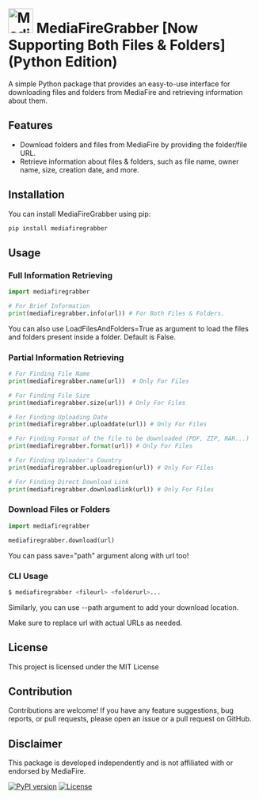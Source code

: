 # <img src="https://seeklogo.com/images/M/mediafire-logo-8057F17F6B-seeklogo.com.png" alt="Mediafire logo" width="50"> MediaFireGrabber [Now Supporting Both Files & Folders] (Python Edition)
A simple Python package that provides an easy-to-use interface for downloading files and folders from MediaFire and retrieving information about them.

## Features

- Download folders and files from MediaFire by providing the folder/file URL.
- Retrieve information about files & folders, such as file name, owner name, size, creation date, and more.

## Installation

You can install MediaFireGrabber using pip:

```bash
pip install mediafiregrabber
```

## Usage

### Full Information Retrieving

```python
import mediafiregrabber

# For Brief Information
print(mediafiregrabber.info(url)) # For Both Files & Folders. 
```

You can also use LoadFilesAndFolders=True as argument to load the files and folders present inside a folder. Default is False.

### Partial Information Retrieving

```python
# For Finding File Name
print(mediafiregrabber.name(url))  # Only For Files

# For Finding File Size
print(mediafiregrabber.size(url)) # Only For Files

# For Finding Uploading Date
print(mediafiregrabber.uploaddate(url)) # Only For Files

# For Finding Format of the file to be downloaded (PDF, ZIP, RAR...)
print(mediafiregrabber.format(url)) # Only For Files

# For Finding Uploader's Country
print(mediafiregrabber.uploadregion(url)) # Only For Files

# For Finding Direct Download Link
print(mediafiregrabber.downloadlink(url)) # Only For Files
```

### Download Files or Folders
```python
import mediafiregrabber

mediafiregrabber.download(url)
```

You can pass save="path" argument along with url too!

### CLI Usage
```bash
$ mediafiregrabber <fileurl> <folderurl>...
```
Similarly, you can use --path argument to add your download location.

Make sure to replace url with actual URLs as needed.

## License
This project is licensed under the MIT License

## Contribution
Contributions are welcome! If you have any feature suggestions, bug reports, or pull requests, please open an issue or a pull request on GitHub.

## Disclaimer
This package is developed independently and is not affiliated with or endorsed by MediaFire.

[![PyPI version](https://badge.fury.io/py/mediafiregrabber.svg)](https://pypi.org/project/mediafiregrabber/) [![License](https://img.shields.io/badge/License-MIT-blue.svg)](https://opensource.org/licenses/MIT)

